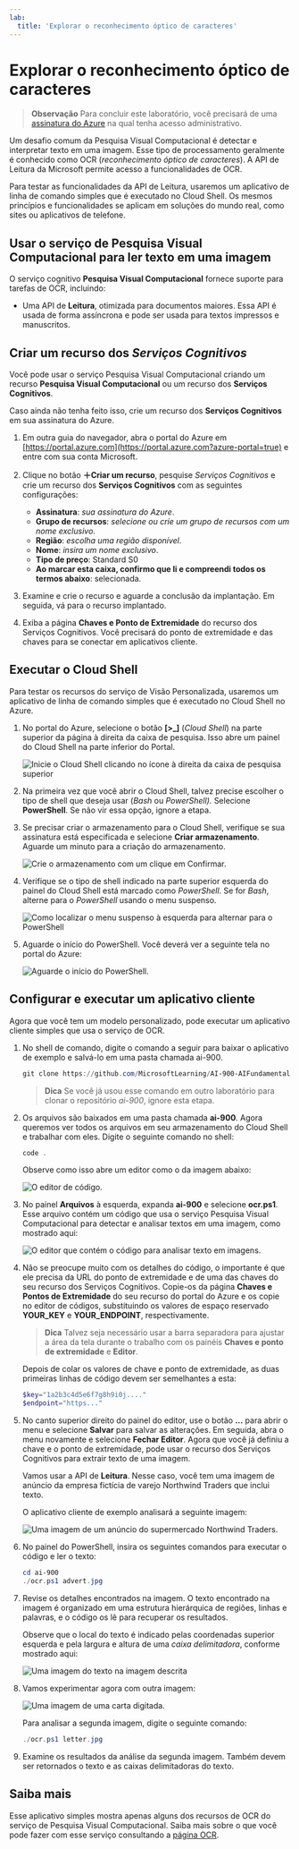 ```yaml
---
lab:
  title: 'Explorar o reconhecimento óptico de caracteres'
---
```


# <a name="explore-optical-character-recognition"></a>Explorar o reconhecimento óptico de caracteres

> **Observação** Para concluir este laboratório, você precisará de uma [assinatura do Azure](https://azure.microsoft.com/free?azure-portal=true) na qual tenha acesso administrativo.

Um desafio comum da Pesquisa Visual Computacional é detectar e interpretar texto em uma imagem. Esse tipo de processamento geralmente é conhecido como OCR (*reconhecimento óptico de caracteres*). A API de Leitura da Microsoft permite acesso a funcionalidades de OCR. 

Para testar as funcionalidades da API de Leitura, usaremos um aplicativo de linha de comando simples que é executado no Cloud Shell. Os mesmos princípios e funcionalidades se aplicam em soluções do mundo real, como sites ou aplicativos de telefone.

## <a name="use-the-computer-vision-service-to-read-text-in-an-image"></a>Usar o serviço de Pesquisa Visual Computacional para ler texto em uma imagem

O serviço cognitivo **Pesquisa Visual Computacional** fornece suporte para tarefas de OCR, incluindo:

- Uma API de **Leitura**, otimizada para documentos maiores. Essa API é usada de forma assíncrona e pode ser usada para textos impressos e manuscritos.

## <a name="create-a-cognitive-services-resource"></a>Criar um recurso dos *Serviços Cognitivos*

Você pode usar o serviço Pesquisa Visual Computacional criando um recurso **Pesquisa Visual Computacional** ou um recurso dos **Serviços Cognitivos**.

Caso ainda não tenha feito isso, crie um recurso dos **Serviços Cognitivos** em sua assinatura do Azure.

1. Em outra guia do navegador, abra o portal do Azure em [https://portal.azure.com](https://portal.azure.com?azure-portal=true) e entre com sua conta Microsoft.

1. Clique no botão **&#65291;Criar um recurso**, pesquise *Serviços Cognitivos* e crie um recurso dos **Serviços Cognitivos** com as seguintes configurações:
    - **Assinatura**: *sua assinatura do Azure*.
    - **Grupo de recursos**: *selecione ou crie um grupo de recursos com um nome exclusivo*.
    - **Região**: *escolha uma região disponível*.
    - **Nome**: *insira um nome exclusivo*.
    - **Tipo de preço**: Standard S0
    - **Ao marcar esta caixa, confirmo que li e compreendi todos os termos abaixo**: selecionada.

1. Examine e crie o recurso e aguarde a conclusão da implantação. Em seguida, vá para o recurso implantado.

1. Exiba a página **Chaves e Ponto de Extremidade** do recurso dos Serviços Cognitivos. Você precisará do ponto de extremidade e das chaves para se conectar em aplicativos cliente.

## <a name="run-cloud-shell"></a>Executar o Cloud Shell

Para testar os recursos do serviço de Visão Personalizada, usaremos um aplicativo de linha de comando simples que é executado no Cloud Shell no Azure.

1. No portal do Azure, selecione o botão **[>_]** (*Cloud Shell*) na parte superior da página à direita da caixa de pesquisa. Isso abre um painel do Cloud Shell na parte inferior do Portal. 

    ![Inicie o Cloud Shell clicando no ícone à direita da caixa de pesquisa superior](media/read-text-computer-vision/powershell-portal-guide-1.png)

1. Na primeira vez que você abrir o Cloud Shell, talvez precise escolher o tipo de shell que deseja usar (*Bash* ou *PowerShell).* Selecione **PowerShell**. Se não vir essa opção, ignore a etapa.  

1. Se precisar criar o armazenamento para o Cloud Shell, verifique se sua assinatura está especificada e selecione **Criar armazenamento**. Aguarde um minuto para a criação do armazenamento.

    ![Crie o armazenamento com um clique em Confirmar.](media/read-text-computer-vision/powershell-portal-guide-2.png)

1. Verifique se o tipo de shell indicado na parte superior esquerda do painel do Cloud Shell está marcado como *PowerShell*. Se for *Bash*, alterne para o *PowerShell* usando o menu suspenso.

    ![Como localizar o menu suspenso à esquerda para alternar para o PowerShell](media/read-text-computer-vision/powershell-portal-guide-3.png) 

1. Aguarde o início do PowerShell. Você deverá ver a seguinte tela no portal do Azure:  

    ![Aguarde o início do PowerShell.](media/read-text-computer-vision/powershell-prompt.png) 

## <a name="configure-and-run-a-client-application"></a>Configurar e executar um aplicativo cliente

Agora que você tem um modelo personalizado, pode executar um aplicativo cliente simples que usa o serviço de OCR.

1. No shell de comando, digite o comando a seguir para baixar o aplicativo de exemplo e salvá-lo em uma pasta chamada ai-900.

    ```PowerShell
    git clone https://github.com/MicrosoftLearning/AI-900-AIFundamentals ai-900
    ```

    >**Dica** Se você já usou esse comando em outro laboratório para clonar o repositório *ai-900*, ignore esta etapa.

1. Os arquivos são baixados em uma pasta chamada **ai-900**. Agora queremos ver todos os arquivos em seu armazenamento do Cloud Shell e trabalhar com eles. Digite o seguinte comando no shell:

    ```PowerShell
    code .
    ```

    Observe como isso abre um editor como o da imagem abaixo: 

    ![O editor de código.](media/read-text-computer-vision/powershell-portal-guide-4.png)

1. No painel **Arquivos** à esquerda, expanda **ai-900** e selecione **ocr.ps1**. Esse arquivo contém um código que usa o serviço Pesquisa Visual Computacional para detectar e analisar textos em uma imagem, como mostrado aqui:

    ![O editor que contém o código para analisar texto em imagens.](media/read-text-computer-vision/ocr-code.png)

1. Não se preocupe muito com os detalhes do código, o importante é que ele precisa da URL do ponto de extremidade e de uma das chaves do seu recurso dos Serviços Cognitivos. Copie-os da página **Chaves e Pontos de Extremidade** do seu recurso do portal do Azure e os copie no editor de códigos, substituindo os valores de espaço reservado **YOUR_KEY** e **YOUR_ENDPOINT**, respectivamente.

    > **Dica** Talvez seja necessário usar a barra separadora para ajustar a área da tela durante o trabalho com os painéis **Chaves e ponto de extremidade** e **Editor**.

    Depois de colar os valores de chave e ponto de extremidade, as duas primeiras linhas de código devem ser semelhantes a esta:

    ```PowerShell
    $key="1a2b3c4d5e6f7g8h9i0j...."    
    $endpoint="https..."
    ```

1. No canto superior direito do painel do editor, use o botão **...** para abrir o menu e selecione **Salvar** para salvar as alterações. Em seguida, abra o menu novamente e selecione **Fechar Editor**. Agora que você já definiu a chave e o ponto de extremidade, pode usar o recurso dos Serviços Cognitivos para extrair texto de uma imagem.

    Vamos usar a API de **Leitura**. Nesse caso, você tem uma imagem de anúncio da empresa fictícia de varejo Northwind Traders que inclui texto.

    O aplicativo cliente de exemplo analisará a seguinte imagem:

    ![Uma imagem de um anúncio do supermercado Northwind Traders.](media/read-text-computer-vision/advert.jpg)

1. No painel do PowerShell, insira os seguintes comandos para executar o código e ler o texto:

    ```PowerShell
    cd ai-900
    ./ocr.ps1 advert.jpg
    ```

1. Revise os detalhes encontrados na imagem. O texto encontrado na imagem é organizado em uma estrutura hierárquica de regiões, linhas e palavras, e o código os lê para recuperar os resultados.

    Observe que o local do texto é indicado pelas coordenadas superior esquerda e pela largura e altura de uma *caixa delimitadora*, conforme mostrado aqui:

    ![Uma imagem do texto na imagem descrita](media/read-text-computer-vision/lab-05-bounding-boxes.png)

1. Vamos experimentar agora com outra imagem:

    ![Uma imagem de uma carta digitada.](media/read-text-computer-vision/letter.jpg)

    Para analisar a segunda imagem, digite o seguinte comando:

    ```PowerShell
    ./ocr.ps1 letter.jpg
    ```

1. Examine os resultados da análise da segunda imagem. Também devem ser retornados o texto e as caixas delimitadoras do texto.

## <a name="learn-more"></a>Saiba mais

Esse aplicativo simples mostra apenas alguns dos recursos de OCR do serviço de Pesquisa Visual Computacional. Saiba mais sobre o que você pode fazer com esse serviço consultando a [página OCR](https://docs.microsoft.com/azure/cognitive-services/computer-vision/overview-ocr).
